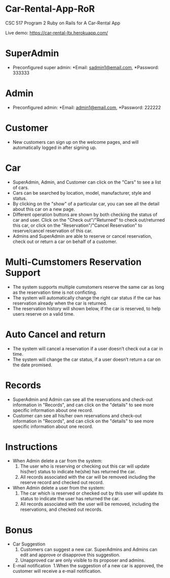 
# Car-Rental-App-RoR
CSC 517 Program 2 Ruby on Rails for A Car-Rental App

Live demo: https://car-rental-ltx.herokuapp.com/
# SuperAdmin
* Preconfigured super admin: *Email: sadmin1@email.com, *Password: 333333
# Admin
* Preconfigured admin: *Email: admin1@email.com, *Password: 222222
# Customer
* New customers can sign up on the welcome pages, and will automatically logged in after signing up.
# Car
* SuperAdmin, Admin, and Customer can click on the "Cars" to see a list of cars.
* Cars can be searched by location, model, manufacturer, style and status.
* By clicking on the "show" of a particular car, you can see all the detail about this car on a new page.
* Different operation buttons are shown by both checking the status of car and user. Click on the "Check out"/"Returned" to check out/returned this car, or click on the "Reservation"/"Cancel Reservation" to reserve/cancel reservation of this car.
* Admins and SuperAdmin are able to reserve or cancel reservation, check out or return a car on behalf of a customer. 
# Multi-Cumstomers Reservation Support
* The system supports multiple cumstomers reserve the same car as long as the reservation time is not conficting.
* The system will automatically change the right car status if the car has reservation already when the car is returned. 
* The reservation history will shown below, if the car is reserved, to help users reserve on a valid time.
# Auto Cancel and return
* The system will cancel a reservation if a user doesn’t check out a car in time.
* The system will change the car status, if a user doesn’t return a car on the date promised.
# Records
* SuperAdmin and Admin can see all the reservations and check-out information in "Records", and can click on the "details" to see more specific information about one record.
* Customer can see all his/her own reservations and check-out information in "Records", and can click on the "details" to see more specific information about one record.
# Instructions
* When Admin delete a car from the system:
  1. The user who is reserving or checking out this car will update his(her) status to indicate he(she) has returned the car.
  2. All records associated with the car will be removed including the reserve record and checked out record.
* When Admin delete a user from the system:
  1. The car which is reserved or checked out by this user will update its status to indicate the user has returned the car.
  2. All records associated with the user will be removed, including the reservations, and checked out records.
# Bonus
* Car Suggestion
  1. Customers can suggest a new car. SuperAdmins and Admins can edit and approve or disapprove this suggestion.
  2. Unapproved car are only visible to its proposer and admins.
* E-mail notification
  1.When the suggestion of a new car is approved, the customer will receive a e-mail notification.



